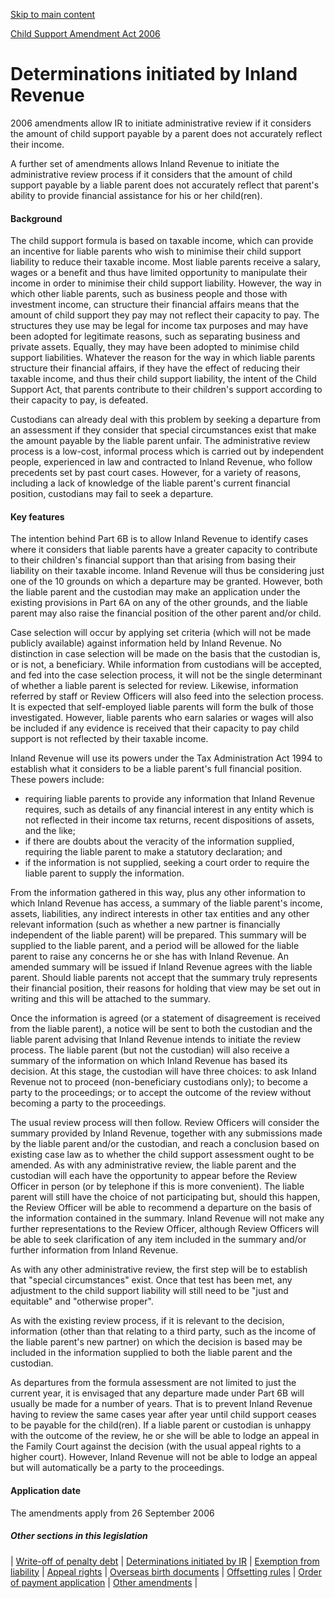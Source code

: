 [Skip to main content](#main-content-tt)

[Child Support Amendment Act 2006](/new-legislation/act-articles/child-support-amendment-act-2006 "Child Support Amendment Act 2006")

Determinations initiated by Inland Revenue
==========================================

2006 amendments allow IR to initiate administrative review if it considers the amount of child support payable by a parent does not accurately reflect their income.

A further set of amendments allows Inland Revenue to initiate the administrative review process if it considers that the amount of child support payable by a liable parent does not accurately reflect that parent's ability to provide financial assistance for his or her child(ren).

#### Background

The child support formula is based on taxable income, which can provide an incentive for liable parents who wish to minimise their child support liability to reduce their taxable income. Most liable parents receive a salary, wages or a benefit and thus have limited opportunity to manipulate their income in order to minimise their child support liability. However, the way in which other liable parents, such as business people and those with investment income, can structure their financial affairs means that the amount of child support they pay may not reflect their capacity to pay. The structures they use may be legal for income tax purposes and may have been adopted for legitimate reasons, such as separating business and private assets. Equally, they may have been adopted to minimise child support liabilities. Whatever the reason for the way in which liable parents structure their financial affairs, if they have the effect of reducing their taxable income, and thus their child support liability, the intent of the Child Support Act, that parents contribute to their children's support according to their capacity to pay, is defeated.

Custodians can already deal with this problem by seeking a departure from an assessment if they consider that special circumstances exist that make the amount payable by the liable parent unfair. The administrative review process is a low-cost, informal process which is carried out by independent people, experienced in law and contracted to Inland Revenue, who follow precedents set by past court cases. However, for a variety of reasons, including a lack of knowledge of the liable parent's current financial position, custodians may fail to seek a departure.

#### Key features

The intention behind Part 6B is to allow Inland Revenue to identify cases where it considers that liable parents have a greater capacity to contribute to their children's financial support than that arising from basing their liability on their taxable income. Inland Revenue will thus be considering just one of the 10 grounds on which a departure may be granted. However, both the liable parent and the custodian may make an application under the existing provisions in Part 6A on any of the other grounds, and the liable parent may also raise the financial position of the other parent and/or child.

Case selection will occur by applying set criteria (which will not be made publicly available) against information held by Inland Revenue. No distinction in case selection will be made on the basis that the custodian is, or is not, a beneficiary. While information from custodians will be accepted, and fed into the case selection process, it will not be the single determinant of whether a liable parent is selected for review. Likewise, information referred by staff or Review Officers will also feed into the selection process. It is expected that self-employed liable parents will form the bulk of those investigated. However, liable parents who earn salaries or wages will also be included if any evidence is received that their capacity to pay child support is not reflected by their taxable income.

Inland Revenue will use its powers under the Tax Administration Act 1994 to establish what it considers to be a liable parent's full financial position. These powers include:

*   requiring liable parents to provide any information that Inland Revenue requires, such as details of any financial interest in any entity which is not reflected in their income tax returns, recent dispositions of assets, and the like;
*   if there are doubts about the veracity of the information supplied, requiring the liable parent to make a statutory declaration; and
*   if the information is not supplied, seeking a court order to require the liable parent to supply the information.

From the information gathered in this way, plus any other information to which Inland Revenue has access, a summary of the liable parent's income, assets, liabilities, any indirect interests in other tax entities and any other relevant information (such as whether a new partner is financially independent of the liable parent) will be prepared. This summary will be supplied to the liable parent, and a period will be allowed for the liable parent to raise any concerns he or she has with Inland Revenue. An amended summary will be issued if Inland Revenue agrees with the liable parent. Should liable parents not accept that the summary truly represents their financial position, their reasons for holding that view may be set out in writing and this will be attached to the summary.

Once the information is agreed (or a statement of disagreement is received from the liable parent), a notice will be sent to both the custodian and the liable parent advising that Inland Revenue intends to initiate the review process. The liable parent (but not the custodian) will also receive a summary of the information on which Inland Revenue has based its decision. At this stage, the custodian will have three choices: to ask Inland Revenue not to proceed (non-beneficiary custodians only); to become a party to the proceedings; or to accept the outcome of the review without becoming a party to the proceedings.

The usual review process will then follow. Review Officers will consider the summary provided by Inland Revenue, together with any submissions made by the liable parent and/or the custodian, and reach a conclusion based on existing case law as to whether the child support assessment ought to be amended. As with any administrative review, the liable parent and the custodian will each have the opportunity to appear before the Review Officer in person (or by telephone if this is more convenient). The liable parent will still have the choice of not participating but, should this happen, the Review Officer will be able to recommend a departure on the basis of the information contained in the summary. Inland Revenue will not make any further representations to the Review Officer, although Review Officers will be able to seek clarification of any item included in the summary and/or further information from Inland Revenue.

As with any other administrative review, the first step will be to establish that "special circumstances" exist. Once that test has been met, any adjustment to the child support liability will still need to be "just and equitable" and "otherwise proper".

As with the existing review process, if it is relevant to the decision, information (other than that relating to a third party, such as the income of the liable parent's new partner) on which the decision is based may be included in the information supplied to both the liable parent and the custodian.

As departures from the formula assessment are not limited to just the current year, it is envisaged that any departure made under Part 6B will usually be made for a number of years. That is to prevent Inland Revenue having to review the same cases year after year until child support ceases to be payable for the child(ren). If a liable parent or custodian is unhappy with the outcome of the review, he or she will be able to lodge an appeal in the Family Court against the decision (with the usual appeal rights to a higher court). However, Inland Revenue will not be able to lodge an appeal but will automatically be a party to the proceedings.

#### Application date

The amendments apply from 26 September 2006

##### Other sections in this legislation

| [Write-off of penalty debt](/new-legislation/act-articles/child-support-amendment-act-2006/write-off-of-penalty-debt)
 | [Determinations initiated by IR](/new-legislation/act-articles/child-support-amendment-act-2006/determinations-initiated-by-inland-revenue)
 | [Exemption from liability](/new-legislation/act-articles/child-support-amendment-act-2006/exemption-from-liability)
 | [Appeal rights](/new-legislation/act-articles/child-support-amendment-act-2006/appeal-rights-following-an-administrative-determination)
 | [Overseas birth documents](/new-legislation/act-articles/child-support-amendment-act-2006/acceptance-of-overseas-birth-documents)
 | [Offsetting rules](/new-legislation/act-articles/child-support-amendment-act-2006/offsetting-rules)
 | [Order of payment application](/new-legislation/act-articles/child-support-amendment-act-2006/order-of-payment-application)
 | [Other amendments](/new-legislation/act-articles/child-support-amendment-act-2006/other-amendments-to-the-child-support-act-1991-that-apply-from-26-september-2006)
 |